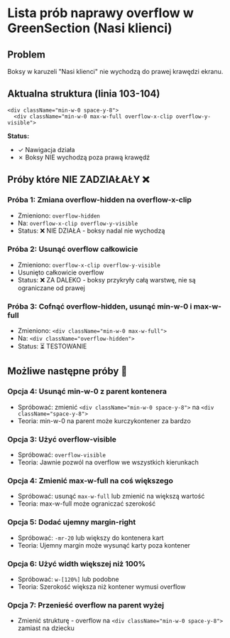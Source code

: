 # Lista prób naprawy overflow w GreenSection (Nasi klienci)

## Problem
Boksy w karuzeli "Nasi klienci" nie wychodzą do prawej krawędzi ekranu.

## Aktualna struktura (linia 103-104)
```tsx
<div className="min-w-0 space-y-8">
  <div className="min-w-0 max-w-full overflow-x-clip overflow-y-visible">
```

**Status:**
- ✓ Nawigacja działa
- ✗ Boksy NIE wychodzą poza prawą krawędź

## Próby które NIE ZADZIAŁAŁY ❌

### Próba 1: Zmiana overflow-hidden na overflow-x-clip
- Zmieniono: `overflow-hidden`
- Na: `overflow-x-clip overflow-y-visible`
- Status: ❌ NIE DZIAŁA - boksy nadal nie wychodzą

### Próba 2: Usunąć overflow całkowicie
- Zmieniono: `overflow-x-clip overflow-y-visible`
- Usunięto całkowicie overflow
- Status: ❌ ZA DALEKO - boksy przykryły całą warstwę, nie są ograniczane od prawej

### Próba 3: Cofnąć overflow-hidden, usunąć min-w-0 i max-w-full
- Zmieniono: `<div className="min-w-0 max-w-full">`
- Na: `<div className="overflow-hidden">`
- Status: ⏳ TESTOWANIE

## Możliwe następne próby 🔄

### Opcja 4: Usunąć min-w-0 z parent kontenera
- Spróbować: zmienić `<div className="min-w-0 space-y-8">` na `<div className="space-y-8">`
- Teoria: min-w-0 na parent może kurczykontener za bardzo

### Opcja 3: Użyć overflow-visible
- Spróbować: `overflow-visible`
- Teoria: Jawnie pozwól na overflow we wszystkich kierunkach

### Opcja 4: Zmienić max-w-full na coś większego
- Spróbować: usunąć `max-w-full` lub zmienić na większą wartość
- Teoria: max-w-full może ograniczać szerokość

### Opcja 5: Dodać ujemny margin-right
- Spróbować: `-mr-20` lub większy do kontenera kart
- Teoria: Ujemny margin może wysunąć karty poza kontener

### Opcja 6: Użyć width większej niż 100%
- Spróbować: `w-[120%]` lub podobne
- Teoria: Szerokość większa niż kontener wymusi overflow

### Opcja 7: Przenieść overflow na parent wyżej
- Zmienić strukturę - overflow na `<div className="min-w-0 space-y-8">` zamiast na dziecku
